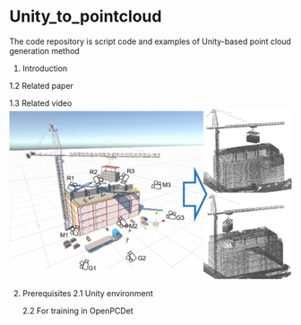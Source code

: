 # Unity_to_pointcloud
The code repository is script code and examples of Unity-based point cloud generation method 

1. Introduction


1.2 Related paper

1.3 Related video
    [![Watch on YouTube](Asset/Pic1.png)](https://www.youtube.com/watch?v=1OXGiIyo9AE)

2. Prerequisites
   2.1 Unity environment

   2.2 For training in OpenPCDet
   
